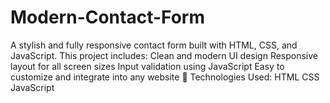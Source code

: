 # Modern-Contact-Form
A stylish and fully responsive contact form built with HTML, CSS, and JavaScript. This project includes:  Clean and modern UI design  Responsive layout for all screen sizes  Input validation using JavaScript  Easy to customize and integrate into any website  🔧 Technologies Used:  HTML  CSS  JavaScript
